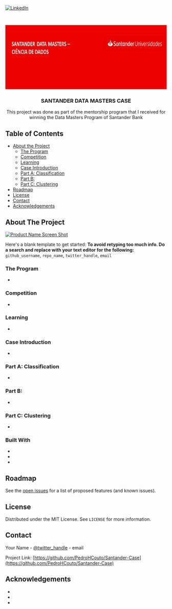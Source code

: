 <!--
*** Thanks for checking out this README Template. If you have a suggestion that would
*** make this better, please fork the repo and create a pull request or simply open
*** an issue with the tag "enhancement".
*** Thanks again! Now go create something AMAZING! :D
***
***
***
*** To avoid retyping too much info. Do a search and replace for the following:
*** , repo_name, twitter_handle, email
-->





<!-- PROJECT SHIELDS -->
<!--
*** I'm using markdown "reference style" links for readability.
*** Reference links are enclosed in brackets [ ] instead of parentheses ( ).
*** See the bottom of this document for the declaration of the reference variables
*** for contributors-url, forks-url, etc. This is an optional, concise syntax you may use.
*** https://www.markdownguide.org/basic-syntax/#reference-style-links
-->
[![LinkedIn][linkedin-shield]][linkedin-url]



<!-- PROJECT LOGO -->
<br />
<p align="center">
  <a href="https://github.com/PedroHCouto/Santander-Case">
    <img src="images/logo.jpeg" width="800" height="200">
  </a>

  <h3 align="center">SANTANDER DATA MASTERS CASE</h3>

  <p align="center">
    This project was done as part of the mentorship program that I received for winning the Data Masters Program of Santander Bank
    <br />
  </p>
</p>



<!-- TABLE OF CONTENTS -->
## Table of Contents

* [About the Project](#about-the-project)
  * [The Program](#the-program)
  * [Competition](#competition)
  * [Learning](#learning)
  * [Case Introduction](#case-introduction)
  * [Part A: Classification](part-a-classification)
  * [Part B:](#part-b)
  * [Part C: Clustering](#part-c-clustering)
* [Roadmap](#roadmap)
* [License](#license)
* [Contact](#contact)
* [Acknowledgements](#acknowledgements)



<!-- ABOUT THE PROJECT -->
## About The Project

[![Product Name Screen Shot][product-screenshot]](https://example.com)

Here's a blank template to get started:
**To avoid retyping too much info. Do a search and replace with your text editor for the following:**
`github_username`, `repo_name`, `twitter_handle`, `email`

### The Program
* []()


### Competition
* []()


### Learning
* []()


### Case Introduction
* []()


### Part A: Classification
* []()


### Part B:
* []()


### Part C: Clustering
* []()

### Built With

* []()
* []()
* []()



<!-- ROADMAP -->
## Roadmap

See the [open issues](https://github.com/PedroHCouto/Santander-Case/issues) for a list of proposed features (and known issues).


<!-- LICENSE -->
## License

Distributed under the MIT License. See `LICENSE` for more information.



<!-- CONTACT -->
## Contact

Your Name - [@twitter_handle](https://twitter.com/twitter_handle) - email

Project Link: [https://github.com/PedroHCouto/Santander-Case](https://github.com/PedroHCouto/Santander-Case)



<!-- ACKNOWLEDGEMENTS -->
## Acknowledgements

* []()
* []()
* []()



<!-- MARKDOWN LINKS & IMAGES -->
<!-- https://www.markdownguide.org/basic-syntax/#reference-style-links -->
[contributors-shield]: https://img.shields.io/github/contributors/othneildrew/Best-README-Template.svg?style=flat-square
[contributors-url]: https://github.com/othneildrew/Best-README-Template/graphs/contributors
[forks-shield]: https://img.shields.io/github/forks/othneildrew/Best-README-Template.svg?style=flat-square
[forks-url]: https://github.com/othneildrew/Best-README-Template/network/members
[stars-shield]: https://img.shields.io/github/stars/othneildrew/Best-README-Template.svg?style=flat-square
[stars-url]: https://github.com/othneildrew/Best-README-Template/stargazers
[issues-shield]: https://img.shields.io/github/issues/othneildrew/Best-README-Template.svg?style=flat-square
[issues-url]: https://github.com/othneildrew/Best-README-Template/issues
[license-shield]: https://img.shields.io/github/license/othneildrew/Best-README-Template.svg?style=flat-square
[license-url]: https://github.com/othneildrew/Best-README-Template/blob/master/LICENSE.txt
[linkedin-shield]: https://img.shields.io/badge/-LinkedIn-black.svg?style=flat-square&logo=linkedin&colorB=555
[linkedin-url]: https://www.linkedin.com/in/pedrocouto39/?locale=en_US
[product-screenshot]: images/screenshot.png
